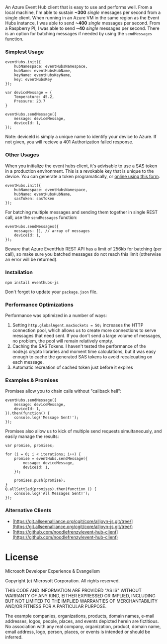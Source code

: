An Azure Event Hub client that is easy to use and performs well. From a local machine, I'm able to sustain **~300** *single* messages per second from a single client. When running in an Azure VM in the same region as the Event Hubs instance, I was able to send **~400** *single* messages per second. From a Raspberry PI, I was able to send **~40** *single* messages per second.
There is an option for batching messages if needed by using the `sendMessages` function.

### Simplest Usage

    eventHubs.init({
        hubNamespace: eventHubsNamespace,
        hubName: eventHubsHubName,
        keyName: eventHubsKeyName,
        key: eventHubsKey
    });

    var deviceMessage = {
        Temperature: 45.2,
        Pressure: 23.7
    }

    eventHubs.sendMessage({
        message: deviceMessage,
        deviceId: 1,
    });

Note: deviceId is simply a unique name to identify your device to Azure. If not given, you will recieve a 401 Authorization failed response.

### Other Usages

When you initialize the event hubs client, it's advisable to use a SAS token in a production environment. This is a revokable key that is unique to the device. You can generate a token programatically, or [online using this form](http://eventhubssasgenerator.azurewebsites.net/).

    eventHubs.init({
        hubNamespace: eventHubsNamespace,
        hubName: eventHubsHubName,
        sasToken: sasToken
    });

For batching multiple messages and sending them together in single REST call, use the `sendMessages` function:

    eventHubs.sendMessages({
        messages: [], // array of messages
        deviceId: 1,
    });

Beware that Azure EventHub REST API has a limit of 256kb for batching (per call), so make sure you batched messages
do not reach this limit (otherwise an error will be returned).

### Installation

	npm install eventhubs-js

Don't forget to update your `package.json` file.

### Performance Optimizations

Performance was optimized in a number of ways:

1. Setting `http.globalAgent.maxSockets = 50;` increases the HTTP connection pool, which allows us to create more connections to serve messages that need sent. If you don't send a large volume of messages, no problem, the pool will remain relatively empty.
2. Caching the SAS Tokens. I haven't tested the performance of the node.js crypto libraries and moment time calculations, but it was easy enough to cache the generated SAS tokens to avoid recalcuating on each message.
3. Automatic recreation of cached token just before it expires

### Examples & Promises

Promises allow you to chain calls without "callback hell":

    eventHubs.sendMessage({
        message: deviceMessage,
        deviceId: 1,
    }).then(function() {
		console.log('Message Sent!');
	});

Promises also allow us to kick of multiple send requests simultaneously, and easily manage the results:

	var promise, promises;
    
	for (i = 0; i < iterations; i++) {
        promise = eventHubs.sendMessage({
        	message: deviceMessage,
			deviceId: 1,
    	});

        promises.push(promise);
    }
    Q.allSettled(promises).then(function () {
        console.log('All Messages Sent!');
    });

### Alternative Clients

* [https://git.allseenalliance.org/cgit/core/alljoyn-js.git/tree/](https://git.allseenalliance.org/cgit/core/alljoyn-js.git/tree/)
* [https://github.com/noodlefrenzy/event-hub-client](https://github.com/noodlefrenzy/event-hub-client)

# License

Microsoft Developer Experience & Evangelism

Copyright (c) Microsoft Corporation. All rights reserved.

THIS CODE AND INFORMATION ARE PROVIDED "AS IS" WITHOUT WARRANTY OF ANY KIND, EITHER EXPRESSED OR IMPLIED, INCLUDING BUT NOT LIMITED TO THE IMPLIED WARRANTIES OF MERCHANTABILITY AND/OR FITNESS FOR A PARTICULAR PURPOSE.

The example companies, organizations, products, domain names, e-mail addresses, logos, people, places, and events depicted herein are fictitious. No association with any real company, organization, product, domain name, email address, logo, person, places, or events is intended or should be inferred.
